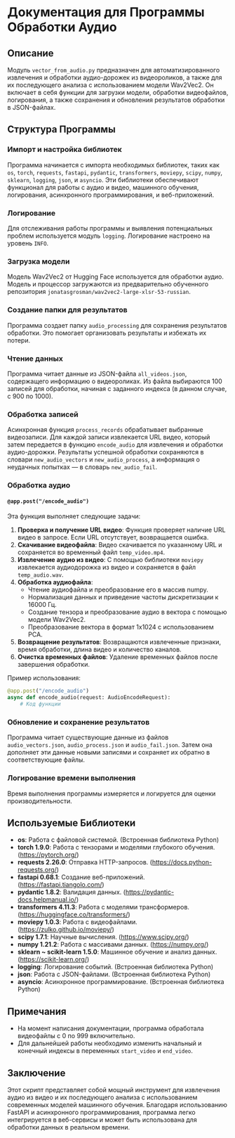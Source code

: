 # Документация для Программы Обработки Аудио

## Описание

Модуль `vector_from_audio.py` предназначен для автоматизированного извлечения 
и обработки аудио-дорожек из видеороликов, а также для их последующего анализа 
с использованием модели Wav2Vec2. Он включает в себя функции для загрузки модели, 
обработки видеофайлов, логирования, а также сохранения и обновления результатов 
обработки в JSON-файлах.

## Структура Программы

### Импорт и настройка библиотек

Программа начинается с импорта необходимых библиотек, таких как `os`, `torch`, 
`requests`, `fastapi`, `pydantic`, `transformers`, `moviepy`, `scipy`, `numpy`, 
`sklearn`, `logging`, `json`, и `asyncio`. Эти библиотеки обеспечивают 
функционал для работы с аудио и видео, машинного обучения, логирования, 
асинхронного программирования, и веб-приложений.

### Логирование

Для отслеживания работы программы и выявления потенциальных проблем используется 
модуль `logging`. Логирование настроено на уровень `INFO`.

### Загрузка модели

Модель Wav2Vec2 от Hugging Face используется для обработки аудио. 
Модель и процессор загружаются из предварительно обученного репозитория 
`jonatasgrosman/wav2vec2-large-xlsr-53-russian`.

### Создание папки для результатов

Программа создает папку `audio_processing` для сохранения результатов обработки. 
Это помогает организовать результаты и избежать их потери.

### Чтение данных

Программа читает данные из JSON-файла `all_videos.json`, содержащего информацию 
о видеороликах. Из файла выбираются 100 записей для обработки, начиная с заданного 
индекса (в данном случае, с 900 по 1000).

### Обработка записей

Асинхронная функция `process_records` обрабатывает выбранные видеозаписи. 
Для каждой записи извлекается URL видео, который затем передается в функцию 
`encode_audio` для извлечения и обработки аудио-дорожки. Результаты успешной 
обработки сохраняются в словари `new_audio_vectors` и `new_audio_process`, 
а информация о неудачных попытках — в словарь `new_audio_fail`.

### Обработка аудио

#### `@app.post("/encode_audio")`

Эта функция выполняет следующие задачи:

1. **Проверка и получение URL видео**: Функция проверяет наличие URL видео в запросе. Если URL отсутствует, возвращается ошибка.
2. **Скачивание видеофайла**: Видео скачивается по указанному URL и сохраняется во временный файл `temp_video.mp4`.
3. **Извлечение аудио из видео**: С помощью библиотеки `moviepy` извлекается аудиодорожка из видео и сохраняется в файл `temp_audio.wav`.
4. **Обработка аудиофайла**:
    - Чтение аудиофайла и преобразование его в массив numpy.
    - Нормализация данных и приведение частоты дискретизации к 16000 Гц.
    - Создание тензора и преобразование аудио в вектора с помощью модели Wav2Vec2.
    - Преобразование вектора в формат 1x1024 с использованием PCA.
5. **Возвращение результатов**: Возвращаются извлеченные признаки, время обработки, длина видео и количество каналов.
6. **Очистка временных файлов**: Удаление временных файлов после завершения обработки.

Пример использования:

```python
@app.post("/encode_audio")
async def encode_audio(request: AudioEncodeRequest):
    # Код функции
```
### Обновление и сохранение результатов

Программа читает существующие данные из файлов `audio_vectors.json`, 
`audio_process.json` и `audio_fail.json`. Затем она дополняет эти данные 
новыми записями и сохраняет их обратно в соответствующие файлы.

### Логирование времени выполнения

Время выполнения программы измеряется и логируется для оценки производительности.

## Используемые Библиотеки

- **os**: Работа с файловой системой. (Встроенная библиотека Python)
- **torch 1.9.0**: Работа с тензорами и моделями глубокого обучения. (https://pytorch.org/)
- **requests 2.26.0**: Отправка HTTP-запросов. (https://docs.python-requests.org/)
- **fastapi 0.68.1**: Создание веб-приложений. (https://fastapi.tiangolo.com/)
- **pydantic 1.8.2**: Валидация данных. (https://pydantic-docs.helpmanual.io/)
- **transformers 4.11.3**: Работа с моделями трансформеров. (https://huggingface.co/transformers/)
- **moviepy 1.0.3**: Работа с видеофайлами. (https://zulko.github.io/moviepy/)
- **scipy 1.7.1**: Научные вычисления. (https://www.scipy.org/)
- **numpy 1.21.2**: Работа с массивами данных. (https://numpy.org/)
- **sklearn ~ scikit-learn 1.5.0**: Машинное обучение и анализ данных. (https://scikit-learn.org/)
- **logging**: Логирование событий. (Встроенная библиотека Python)
- **json**: Работа с JSON-файлами. (Встроенная библиотека Python)
- **asyncio**: Асинхронное программирование. (Встроенная библиотека Python)

## Примечания

- На момент написания документации, программа обработала видеофайлы с 0 по 999 включительно.
- Для дальнейшей работы необходимо изменить начальный и конечный индексы в переменных `start_video` и `end_video`.

## Заключение

Этот скрипт представляет собой мощный инструмент для извлечения аудио из видео и их последующего анализа с использованием современных моделей машинного обучения. Благодаря использованию FastAPI и асинхронного программирования, программа легко интегрируется в веб-сервисы и может быть использована для обработки данных в реальном времени.